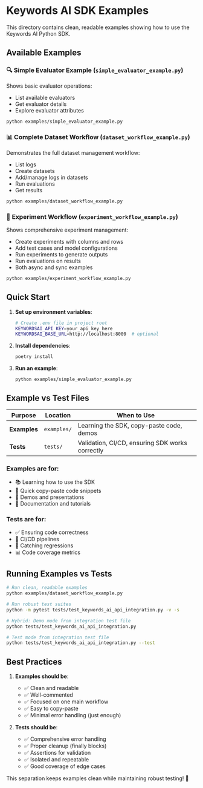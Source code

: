 # Keywords AI SDK Examples

This directory contains clean, readable examples showing how to use the Keywords AI Python SDK.

## Available Examples

### 🔍 **Simple Evaluator Example** (`simple_evaluator_example.py`)
Shows basic evaluator operations:
- List available evaluators
- Get evaluator details
- Explore evaluator attributes

```bash
python examples/simple_evaluator_example.py
```

### 📊 **Complete Dataset Workflow** (`dataset_workflow_example.py`)
Demonstrates the full dataset management workflow:
- List logs
- Create datasets
- Add/manage logs in datasets
- Run evaluations
- Get results

```bash
python examples/dataset_workflow_example.py
```

### 🔬 **Experiment Workflow** (`experiment_workflow_example.py`)
Shows comprehensive experiment management:
- Create experiments with columns and rows
- Add test cases and model configurations
- Run experiments to generate outputs
- Run evaluations on results
- Both async and sync examples

```bash
python examples/experiment_workflow_example.py
```

## Quick Start

1. **Set up environment variables**:
   ```bash
   # Create .env file in project root
   KEYWORDSAI_API_KEY=your_api_key_here
   KEYWORDSAI_BASE_URL=http://localhost:8000  # optional
   ```

2. **Install dependencies**:
   ```bash
   poetry install
   ```

3. **Run an example**:
   ```bash
   python examples/simple_evaluator_example.py
   ```

## Example vs Test Files

| Purpose | Location | When to Use |
|---------|----------|-------------|
| **Examples** | `examples/` | Learning the SDK, copy-paste code, demos |
| **Tests** | `tests/` | Validation, CI/CD, ensuring SDK works correctly |

### Examples are for:
- 📚 Learning how to use the SDK
- 🎯 Quick copy-paste code snippets  
- 🎪 Demos and presentations
- 📖 Documentation and tutorials

### Tests are for:
- ✅ Ensuring code correctness
- 🔄 CI/CD pipelines
- 🐛 Catching regressions
- 📊 Code coverage metrics

## Running Examples vs Tests

```bash
# Run clean, readable examples
python examples/dataset_workflow_example.py

# Run robust test suites  
python -m pytest tests/test_keywords_ai_api_integration.py -v -s

# Hybrid: Demo mode from integration test file
python tests/test_keywords_ai_api_integration.py

# Test mode from integration test file
python tests/test_keywords_ai_api_integration.py --test
```

## Best Practices

1. **Examples should be**:
   - ✅ Clean and readable
   - ✅ Well-commented
   - ✅ Focused on one main workflow
   - ✅ Easy to copy-paste
   - ✅ Minimal error handling (just enough)

2. **Tests should be**:
   - ✅ Comprehensive error handling
   - ✅ Proper cleanup (finally blocks)
   - ✅ Assertions for validation
   - ✅ Isolated and repeatable
   - ✅ Good coverage of edge cases

This separation keeps examples clean while maintaining robust testing! 🚀
